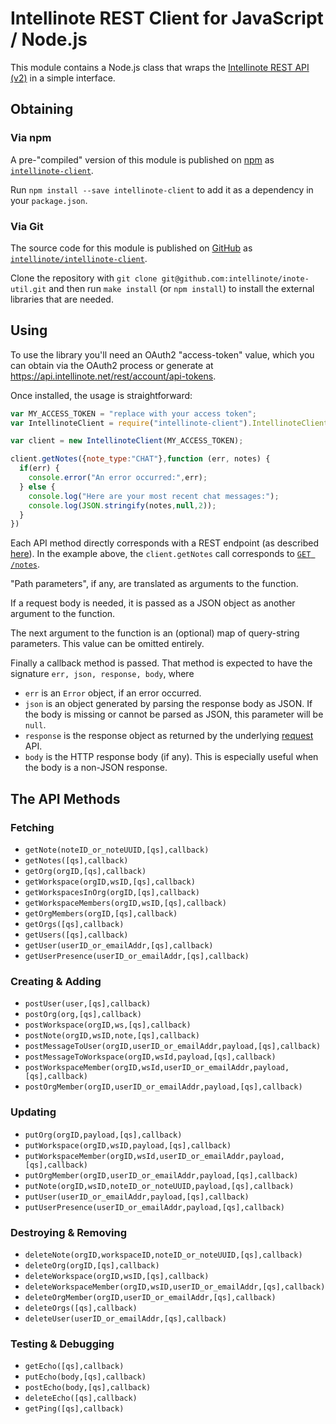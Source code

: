 # Intellinote REST Client for JavaScript / Node.js

This module contains a Node.js class that wraps the [Intellinote REST API (v2)](https://api.intellinote.net/rest/api/v2/) in a simple interface.

## Obtaining

### Via npm

A pre-"compiled" version of this module is published on [npm](https://www.npmjs.com/package/intellinote-cli) as [`intellinote-client`](https://www.npmjs.com/package/intellinote-cli).  

Run `npm install --save intellinote-client` to add it as a dependency in your `package.json`.

### Via Git

The source code for this module is published on [GitHub](https://github.com/) as [`intellinote/intellinote-client`](https://github.com/intellinote/inote-util).  

Clone the repository with `git clone git@github.com:intellinote/inote-util.git` and then run `make install` (or `npm install`) to install the external libraries that are needed.

## Using

To use the library you'll need an OAuth2 "access-token" value, which you can obtain via the OAuth2 process or generate at <https://api.intellinote.net/rest/account/api-tokens>.

Once installed, the usage is straightforward:

```js
var MY_ACCESS_TOKEN = "replace with your access token";
var IntellinoteClient = require("intellinote-client").IntellinoteClient;

var client = new IntellinoteClient(MY_ACCESS_TOKEN);

client.getNotes({note_type:"CHAT"},function (err, notes) {
  if(err) {
    console.error("An error occurred:",err);
  } else {
    console.log("Here are your most recent chat messages:");
    console.log(JSON.stringify(notes,null,2));
  }
})
```

Each API method directly corresponds with a REST endpoint (as described [here](https://api.intellinote.net/rest/api/v2/)). In the example above, the `client.getNotes` call corresponds to [`GET /notes`](https://api.intellinote.net/rest/api/v2/#!/notes/get_notes).

"Path parameters", if any, are translated as arguments to the function.

If a request body is needed, it is passed as a JSON object as another argument to the function.

The next argument to the function is an (optional) map of query-string parameters.  This value can be omitted entirely.

Finally a callback method is passed.  That method is expected to have the signature `err, json, response, body`, where

  - `err` is an `Error` object, if an error occurred.
  - `json` is an object generated by parsing the response body as JSON. If the body is missing or cannot be parsed as JSON, this parameter will be `null`.
  - `response` is the response object as returned by the underlying [request](https://github.com/request/request) API.
  - `body` is the HTTP response body (if any).  This is especially useful when the body is a non-JSON response.

## The API Methods

### Fetching 
  * `getNote(noteID_or_noteUUID,[qs],callback)`
  * `getNotes([qs],callback)`
  * `getOrg(orgID,[qs],callback)`
  * `getWorkspace(orgID,wsID,[qs],callback)`
  * `getWorkspacesInOrg(orgID,[qs],callback)`
  * `getWorkspaceMembers(orgID,wsID,[qs],callback)`
  * `getOrgMembers(orgID,[qs],callback)`
  * `getOrgs([qs],callback)`
  * `getUsers([qs],callback)`
  * `getUser(userID_or_emailAddr,[qs],callback)`
  * `getUserPresence(userID_or_emailAddr,[qs],callback)`

### Creating & Adding
  * `postUser(user,[qs],callback)`
  * `postOrg(org,[qs],callback)`
  * `postWorkspace(orgID,ws,[qs],callback)`
  * `postNote(orgID,wsID,note,[qs],callback)`
  * `postMessageToUser(orgID,userID_or_emailAddr,payload,[qs],callback)`
  * `postMessageToWorkspace(orgID,wsId,payload,[qs],callback)`
  * `postWorkspaceMember(orgID,wsId,userID_or_emailAddr,payload,[qs],callback)`
  * `postOrgMember(orgID,userID_or_emailAddr,payload,[qs],callback)`

### Updating
  * `putOrg(orgID,payload,[qs],callback)`
  * `putWorkspace(orgID,wsID,payload,[qs],callback)`
  * `putWorkspaceMember(orgID,wsId,userID_or_emailAddr,payload,[qs],callback)`
  * `putOrgMember(orgID,userID_or_emailAddr,payload,[qs],callback)`
  * `putNote(orgID,wsID,noteID_or_noteUUID,payload,[qs],callback)`
  * `putUser(userID_or_emailAddr,payload,[qs],callback)`
  * `putUserPresence(userID_or_emailAddr,payload,[qs],callback)`

### Destroying & Removing 
  * `deleteNote(orgID,workspaceID,noteID_or_noteUUID,[qs],callback)`
  * `deleteOrg(orgID,[qs],callback)`
  * `deleteWorkspace(orgID,wsID,[qs],callback)`
  * `deleteWorkspaceMember(orgID,wsID,userID_or_emailAddr,[qs],callback)`
  * `deleteOrgMember(orgID,userID_or_emailAddr,[qs],callback)`
  * `deleteOrgs([qs],callback)`
  * `deleteUser(userID_or_emailAddr,[qs],callback)`

### Testing & Debugging
  * `getEcho([qs],callback)`
  * `putEcho(body,[qs],callback)`
  * `postEcho(body,[qs],callback)`
  * `deleteEcho([qs],callback)`
  * `getPing([qs],callback)`


